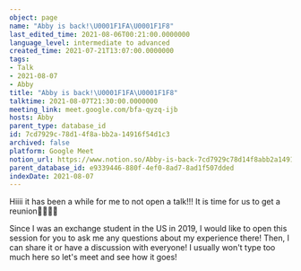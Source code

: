 ```yaml
---
object: page
name: "Abby is back!\U0001F1FA\U0001F1F8"
last_edited_time: 2021-08-06T00:21:00.0000000
language_level: intermediate to advanced
created_time: 2021-07-21T13:07:00.0000000
tags:
- Talk
- 2021-08-07
- Abby
title: "Abby is back!\U0001F1FA\U0001F1F8"
talktime: 2021-08-07T21:30:00.0000000
meeting_link: meet.google.com/bfa-qyzq-ijb
hosts: Abby
parent_type: database_id
id: 7cd7929c-78d1-4f8a-bb2a-14916f54d1c3
archived: false
platform: Google Meet
notion_url: https://www.notion.so/Abby-is-back-7cd7929c78d14f8abb2a14916f54d1c3
parent_database_id: e9339446-880f-4ef0-8ad7-8ad1f507dded
indexDate: 2021-08-07
---
```


Hiiii it has been a while for me to not open a talk!!!
It is time for us to get a reunion🥰🥰👌🏻

Since I was an exchange student in the US in 2019, I would like to open this session for you to ask me any questions about my experience there! Then, I can share it or have a discussion with everyone! I usually won't type too much here so let's meet and see how it goes!







